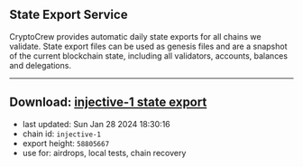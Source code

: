 ## State Export Service
CryptoCrew provides automatic daily state exports for all chains we validate. State export files can be used as genesis files and are a snapshot of the current blockchain state, including all validators, accounts, balances and delegations.

---
**Download: [injective-1 state export](https://dl.ccvalidators.com/SERVICE/injective/injective-1_export_58805667.json)**
---

- last updated: Sun Jan 28 2024 18:30:16
- chain id: `injective-1`
- export height: `58805667`
- use for: airdrops, local tests, chain recovery
